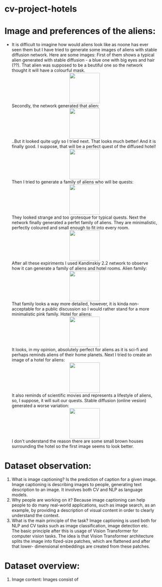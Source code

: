 # cv-project-hotels
# Image and preferences of the aliens:
* It is difficult to imagine how would aliens look like as noone has ever seen them but I have tried to generate some images of aliens with stable diffusion network. Here are some images:
First of them shows a typical alien generated with stable diffusion - a blue one with big eyes and hair (??). That alien was supposed to be a beutiful one so the network thought it will have a colourful mask.
<img src="./image_1.png" 
   style="width: 100;
   margin-left:auto;
  margin-right:auto;
  display: block">
Secondly, the network generated that alien:
<img src="./image_2.png" 
   style="width: 100;
   margin-left:auto;
  margin-right:auto;
  display: block">
 ..But it looked quite ugly so I tried next. That looks much better! And it is finally good. I suppose, that will be a perfect quest of the diffused hotel!
 <img src="./image_3.png" 
   style="width: 100;
   margin-left:auto;
  margin-right:auto;
  display: block">
  Then I tried to generate a family of aliens who will be quests:
  <img src="./image_4.png" 
   style="width: 100;
   margin-left:auto;
  margin-right:auto;
  display: block">
  They looked strange and too grotesque for typical quests.
  Next the network finally generated a perfet family of aliens. They are minimalistic, perfectly coloured and small enough to fit into every room.
  <img src="./image_5.png" 
   style="width: 100;
   margin-left:auto;
  margin-right:auto;
  display: block">
   After all these expiriments I used Kandinskiy 2.2 network to observe how it can generate a family of aliens and hotel rooms.
   Alien family:
   <img src="./alien_family.png" 
   style="width: 100;
   margin-left:auto;
  margin-right:auto;
  display: block">
  That family looks a way more detailed, however, it is kinda non-acceptable for a public discussion so I would rather stand for a more minimalistic pink family.
  Hotel for aliens:
  <img src="./room_1.png" 
   style="width: 100;
   margin-left:auto;
  margin-right:auto;
  display: block">
  It looks, in my opinion, absolutely perfect for aliens as it is sci-fi and perhaps reminds aliens of their home planets.
  Next I tried to create an image of a hotel for aliens:
  <img src="./hotel_1.png" 
   style="width: 100;
   margin-left:auto;
  margin-right:auto;
  display: block">
  It also reminds of scientific movies and represents a lifestyle of aliens, so, I suppose, it will suit our quests.
  Stable diffusion (online vesion) generated a worse variation:
  <img src="./image_6.png" 
   style="width: 100;
   margin-left:auto;
  margin-right:auto;
  display: block">
  I don't understand the reason there are some small brown houses surrounding the hotel so the first image seems to look better.
# Dataset observation:
1. What is image captioning?
   Is the prediction of caption for a given image. Image captioning is describing images to people, generating text description to an image. It involves both CV and NLP as language models. 
2. Why people are working on it?
   Because image captioning can help people to do many real-world applications, such as image search, as an example, by providing a description of visual content in order to clearly understand the context.
3. What is the main principle of the task?
   Image captioning is used both for NLP and CV tasks such as image classification, image detection etc. The basic principle after this is usage of Vision Transformer for computer vision tasks. The idea is that Vision Transformer architecture splits the image into fized-size patches, which are flattened and after that lower- dimensional embeddings are created from these patches.
# Dataset overview:
1. Image content:
   Images consist of 
